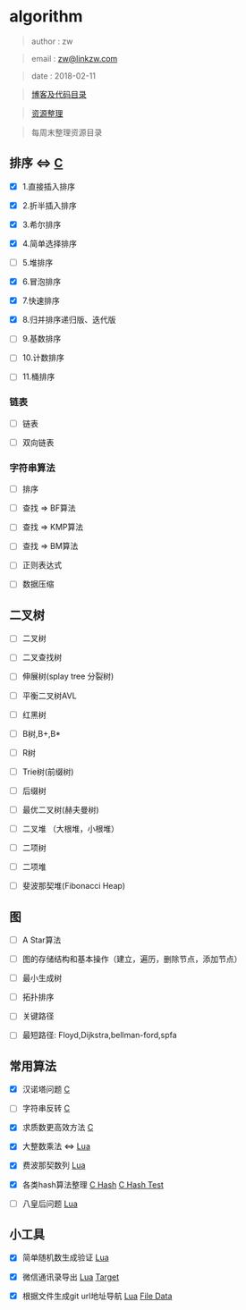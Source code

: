 # algorithm

> author	:	zw

> email		:	zw@linkzw.com

> date		:	2018-02-11

> [博客及代码目录](menu.md) 

> [资源整理](source.md)

> 每周末整理资源目录

## 排序 <=> [C](https://github.com/wenruo95/algorithm/blob/master/c/sort.c)

- [x] 1.直接插入排序				
- [x] 2.折半插入排序						
- [x] 3.希尔排序
- [x] 4.简单选择排序					
- [ ] 5.堆排序	
- [x] 6.冒泡排序
- [x] 7.快速排序
- [x] 8.归并排序递归版、迭代版

- [ ] 9.基数排序	
- [ ] 10.计数排序
- [ ] 11.桶排序


### 链表

- [ ] 链表
- [ ] 双向链表


### 字符串算法  

- [ ] 排序
- [ ] 查找 => BF算法  
- [ ] 查找 => KMP算法  
- [ ] 查找 => BM算法  
- [ ] 正则表达式
- [ ] 数据压缩


## 二叉树

- [ ] 二叉树    
- [ ] 二叉查找树   
- [ ] 伸展树(splay tree 分裂树)   
- [ ] 平衡二叉树AVL    
- [ ] 红黑树  
- [ ] B树,B+,B*  
- [ ] R树  
- [ ] Trie树(前缀树)  
- [ ] 后缀树  
- [ ] 最优二叉树(赫夫曼树) 
- [ ] 二叉堆 （大根堆，小根堆）   
- [ ] 二项树    
- [ ] 二项堆  
- [ ] 斐波那契堆(Fibonacci Heap) 


## 图

- [ ] A Star算法
- [ ] 图的存储结构和基本操作（建立，遍历，删除节点，添加节点）   
- [ ] 最小生成树  
- [ ] 拓扑排序  
- [ ] 关键路径  
- [ ] 最短路径: Floyd,Dijkstra,bellman-ford,spfa  


## 常用算法

- [x] 汉诺塔问题 [C](https://github.com/wenruo95/algorithm/blob/master/c/hannuota.c)
- [ ] 字符串反转 [C](https://github.com/wenruo95/algorithm/blob/master/c/algo-string.c)
- [x] 求质数更高效方法 [C](https://github.com/wenruo95/algorithm/blob/master/c/prime-number.c)
- [x] 大整数乘法 <=> [Lua](https://github.com/wenruo95/algorithm/blob/master/lua/bigint_multipli.lua)
- [x] 费波那契数列 [Lua](https://github.com/wenruo95/algorithm/blob/master/lua/fibonacci.lua)
- [x] 各类hash算法整理 [C Hash](https://github.com/wenruo95/algorithm/blob/master/c/hash.c) [C Hash Test](https://github.com/wenruo95/algorithm/blob/master/c/hashtest.c)
- [ ] 八皇后问题 [Lua](https://github.com/wenruo95/algorithm/blob/master/lua/eight_queen.lua)


## 小工具

- [x] 简单随机数生成验证 [Lua](https://github.com/wenruo95/algorithm/blob/master/lua/randcode.lua)
- [x] 微信通讯录导出 [Lua](https://github.com/wenruo95/algorithm/blob/master/lua/name-email.lua) [Target](https://github.com/wenruo95/algorithm/blob/master/lua/contacts.txt)
- [x] 根据文件生成git url地址导航 [Lua](https://github.com/wenruo95/algorithm/blob/master/lua/giturl.lua) [File Data](https://github.com/wenruo95/algorithm/blob/master/lua/filename.lua)


 
 